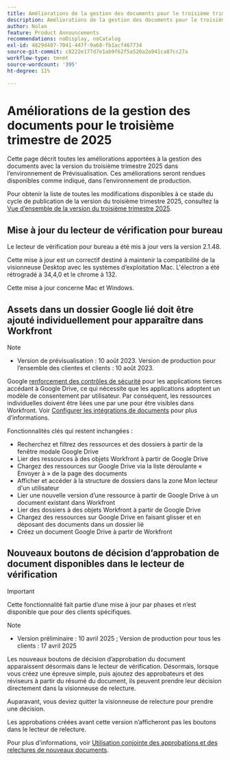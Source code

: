 ```yaml
---
title: Améliorations de la gestion des documents pour le troisième trimestre de 2025
description: Améliorations de la gestion des documents pour le troisième trimestre de 2025
author: Nolan
feature: Product Announcements
recommendations: noDisplay, noCatalog
exl-id: 4829d487-7041-447f-9a68-fb1acf467734
source-git-commit: c8222e177d7e1ab9f62f5a520a2a941ca87cc27a
workflow-type: tm+mt
source-wordcount: '395'
ht-degree: 11%

---
```


# Améliorations de la gestion des documents pour le troisième trimestre de 2025

Cette page décrit toutes les améliorations apportées à la gestion des documents avec la version du troisième trimestre 2025 dans l’environnement de Prévisualisation. Ces améliorations seront rendues disponibles comme indiqué, dans l’environnement de production.

Pour obtenir la liste de toutes les modifications disponibles à ce stade du cycle de publication de la version du troisième trimestre 2025, consultez la [Vue d’ensemble de la version du troisième trimestre 2025](/help/quicksilver/product-announcements/product-releases/25-q3-release-activity/25-q3-release-overview.md).

## Mise à jour du lecteur de vérification pour bureau

Le lecteur de vérification pour bureau a été mis à jour vers la version 2.1.48.

Cette mise à jour est un correctif destiné à maintenir la compatibilité de la visionneuse Desktop avec les systèmes d’exploitation Mac. L&#39;électron a été rétrogradé à 34,4,0 et le chrome à 132.

Cette mise à jour concerne Mac et Windows.


## Assets dans un dossier Google lié doit être ajouté individuellement pour apparaître dans Workfront

>[!NOTE]
>
>* Version de prévisualisation : 10 août 2023. Version de production pour l’ensemble des clientes et clients : 10 août 2023.

Google [renforcement des contrôles de sécurité](https://workspace.google.com/blog/product-announcements/enhancing-security-controls-for-google-drive-third-party-apps) pour les applications tierces accédant à Google Drive, ce qui nécessite que les applications adoptent un modèle de consentement par utilisateur. Par conséquent, les ressources individuelles doivent être liées une par une pour être visibles dans Workfront. Voir [Configurer les intégrations de documents](/help/quicksilver/administration-and-setup/configure-integrations/configure-document-integrations.md) pour plus d’informations.

Fonctionnalités clés qui restent inchangées :

* Recherchez et filtrez des ressources et des dossiers à partir de la fenêtre modale Google Drive
* Lier des ressources à des objets Workfront à partir de Google Drive
* Chargez des ressources sur Google Drive via la liste déroulante « Envoyer à » de la page des documents
* Afficher et accéder à la structure de dossiers dans la zone Mon lecteur d&#39;un utilisateur
* Lier une nouvelle version d’une ressource à partir de Google Drive à un document existant dans Workfront
* Lier des dossiers à des objets Workfront à partir de Google Drive
* Chargez des ressources sur Google Drive en faisant glisser et en déposant des documents dans un dossier lié
* Créez un document Google Drive à partir de Workfront


## Nouveaux boutons de décision d’approbation de document disponibles dans le lecteur de vérification

>[!IMPORTANT]
>
>Cette fonctionnalité fait partie d’une mise à jour par phases et n’est disponible que pour des clients spécifiques.

>[!NOTE]
>
>* Version préliminaire : 10 avril 2025 ; Version de production pour tous les clients : 17 avril 2025

Les nouveaux boutons de décision d’approbation du document apparaissent désormais dans le lecteur de vérification. Désormais, lorsque vous créez une épreuve simple, puis ajoutez des approbateurs et des réviseurs à partir du résumé du document, ils peuvent prendre leur décision directement dans la visionneuse de relecture.

Auparavant, vous deviez quitter la visionneuse de relecture pour prendre une décision.

Les approbations créées avant cette version n’afficheront pas les boutons dans le lecteur de relecture.

Pour plus d&#39;informations, voir [Utilisation conjointe des approbations et des relectures de nouveaux documents](/help/quicksilver/review-and-approve-work/document-reviews-and-approvals/doc-approvals-and-proofing.md).

